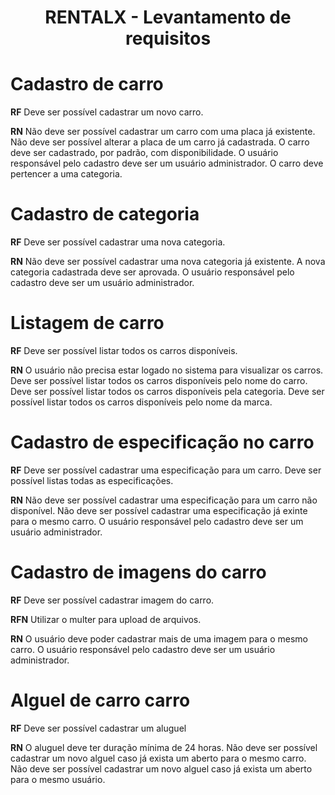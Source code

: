 <h1 align="center">
 RENTALX - Levantamento de requisitos
</h1>

# Cadastro de carro
**RF** 
Deve ser possível cadastrar um novo carro.

**RN**
Não deve ser possível cadastrar um carro com uma placa já existente.
Não deve ser possível alterar a placa de um carro já cadastrada.
O carro deve ser cadastrado, por padrão, com disponibilidade.
O usuário responsável pelo cadastro deve ser um usuário administrador.
O carro deve pertencer a uma categoria.

##

# Cadastro de categoria
**RF** 
Deve ser possível cadastrar uma nova categoria.

**RN**
Não deve ser possível cadastrar uma nova categoria já existente.
A nova categoria cadastrada deve ser aprovada.
O usuário responsável pelo cadastro deve ser um usuário administrador.

##

# Listagem de carro
**RF** 
Deve ser possível listar todos os carros disponíveis.

**RN**
O usuário não precisa estar logado no sistema para visualizar os carros.
Deve ser possível listar todos os carros disponíveis pelo nome do carro.
Deve ser possível listar todos os carros disponíveis pela categoria.
Deve ser possível listar todos os carros disponíveis pelo nome da marca.

##

# Cadastro de especificação no carro
**RF** 
Deve ser possível cadastrar uma especificação para um carro.
Deve ser possível listas todas as especificações.

**RN**
Não deve ser possível cadastrar uma especificação para um carro não disponível.
Não deve ser possível cadastrar uma especificação já exinte para o mesmo carro.
O usuário responsável pelo cadastro deve ser um usuário administrador.

##

# Cadastro de imagens do carro
**RF** 
Deve ser possível cadastrar imagem do carro.

**RFN**
Utilizar o multer para upload de arquivos.

**RN**
O usuário deve poder cadastrar mais de uma imagem para o mesmo carro.
O usuário responsável pelo cadastro deve ser um usuário administrador.

##

# Alguel de carro carro
**RF** 
Deve ser possível cadastrar um aluguel

**RN**
O aluguel deve ter duração mínima de 24 horas.
Não deve ser possível cadastrar um novo alguel caso já exista um aberto para o mesmo carro.
Não deve ser possível cadastrar um novo alguel caso já exista um aberto para o mesmo usuário.